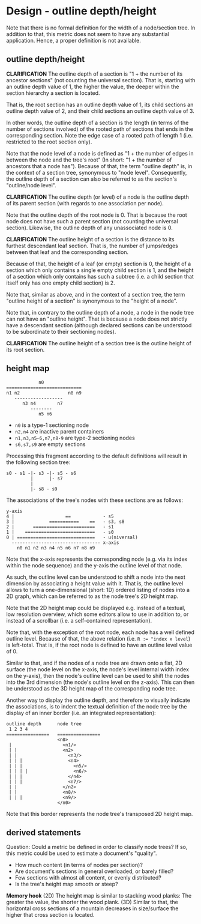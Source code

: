 
<!-- ======================================================================= -->
# Design - outline depth/height

Note that there is no formal definition for the width of a node/section tree. In
addition to that, this metric does not seem to have any substantial application.
Hence, a proper definition is not available.

<!-- ======================================================================= -->
## outline depth/height

**CLARIFICATION**
The outline depth of a section is "1 + the number of its ancestor sections"
(not counting the universal section). That is, starting with an outline depth
value of 1, the higher the value, the deeper within the section hierarchy a
section is located.

That is, the root section has an outline depth value of 1, its child sections
an outline depth value of 2, and their child sections an outline depth value
of 3.

In other words, the outline depth of a section is the length (in terms of the
number of sections involved) of the rooted path of sections that ends in the
corresponding section. Note the edge case of a rooted path of length 1 (i.e.
restricted to the root section only).

Note that the node level of a node is defined as "1 + the number of edges in
between the node and the tree's root" (In short: "1 + the number of ancestors
that a node has"). Because of that, the term "outline depth" is, in the context
of a section tree, synonymous to "node level". Consequently, the outline depth
of a section can also be referred to as the section's "outline/node level".

**CLARIFICATION**
The outline depth (or level) of a node is the outline depth of its parent
section (with regards to one association per node).

Note that the outline depth of the root node is 0. That is because the root
node does not have such a parent section (not counting the universal section).
Likewise, the outline depth of any unassociated node is 0.

**CLARIFICATION**
The outline height of a section is the distance to its furthest descendant
leaf section. That is, the number of jumps/edges between that leaf and the
corresponding section.

Because of that, the height of a leaf (or empty) section is 0, the height of a
section which only contains a single empty child section is 1, and the height
of a section which only contains has such a subtree (i.e. a child section that
itself only has one empty child section) is 2.

Note that, similar as above, and in the context of a section tree, the term
"outline height of a section" is synonymous to the "height of a node".

Note that, in contrary to the outline depth of a node, a node in the node tree
can not have an "outline height". That is because a node does not strictly
have a descendant section (although declared sections can be understood to be
subordinate to their sectioning nodes).

**CLARIFICATION**
The outline height of a section tree is the outline height of its root section.

<!-- ======================================================================= -->
## height map

```
            n0
============================
n1 n2                  n8 n9
   ------------------
      n3 n4        n7
         --------
            n5 n6
```

* `n0` is a type-1 sectioning node
* `n2,n4` are inactive parent containers
* `n1,n3,n5-6,n7,n8-9` are type-2 sectioning nodes
* `s6,s7,s9` are empty sections

Processing this fragment according to the default definitions
will result in the following section tree:

```
s0 - s1 -|- s3 -|- s5 - s6
         |      |- s7
         |
         |- s8 - s9
```

The associations of the tree's nodes with these sections are as follows:

```
y-axis
4 |                   ==            - s5
3 |             ===========    ==   - s3, s8
2 |       =======================   - s1
1 |    ==========================   - s0
0 | =============================   - u(niversal)
  --------------------------------- x-axis
    n0 n1 n2 n3 n4 n5 n6 n7 n8 n9
```

Note that the x-axis represents the corresponding node (e.g. via its index
within the node sequence) and the y-axis the outline level of that node.

As such, the outline level can be understood to shift a node into the next
dimension by associating a height value with it. That is, the outline level
allows to turn a one-dimensional (short: 1D) ordered listing of nodes into
a 2D graph, which can be referred to as the node tree's 2D height map.

Note that the 2D height map could be displayed e.g. instead of a textual,
low resolution overview, which some editors allow to use in addition to,
or instead of a scrollbar (i.e. a self-contained representation).

Note that, with the exception of the root node, each node has a well defined
outline level. Because of that, the above relation (i.e. `R := "index x level`)
is left-total. That is, if the root node is defined to have an outline level
value of 0.

Similar to that, and if the nodes of a node tree are drawn onto a flat, 2D
surface (the node level on the x-axis, the node's level internal width index
on the y-axis), then the node's outline level can be used to shift the nodes
into the 3rd dimension (the node's outline level on the z-axis). This can
then be understood as the 3D height map of the corresponding node tree.

Another way to display the outline depth, and therefore to visually indicate
the associations, is to indent the textual definition of the node tree by the
display of an inner border (i.e. an integrated representation):

```
outline depth      node tree
 1 2 3 4
================   ================
                   <n0>
 |                   <n1/>
 | |                 <n2>
 | |                   <n3/>
 | | |                 <n4>
 | | |                   <n5/>
 | | | |                 <n6/>
 | | |                 </n4>
 | | |                 <n7/>
 | |                 </n2>
 | |                 <n8/>
 | | |               <n9/>
                   </n0>
```

Note that this border represents the node tree's transposed 2D height map.

<!-- ======================================================================= -->
## derived statements

Question: Could a metric be defined in order to classify node trees?
If so, this metric could be used to estimate a document's "quality".

* How much content (in terms of nodes per section)?
* Are document's sections in general overloaded, or barely filled?
* Few sections with almost all content, or evenly distributed?
* Is the tree's height map smooth or steep?

**Memory hook**
(2D) The height map is similar to stacking wood planks: The greater the
value, the shorter the wood plank. (3D) Similar to that, the horizontal
cross sections of a mountain decreases in size/surface the higher that
cross section is located.

